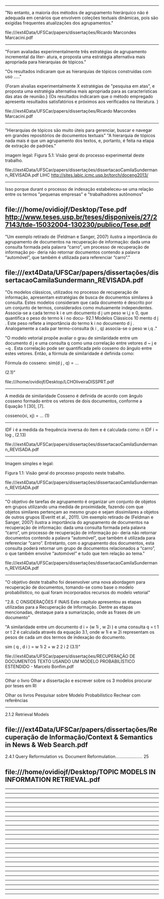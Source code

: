 -------------------------------------------------------------------
"No entanto, a maioria dos métodos de agrupamento
hierárquico não é adequada em cenários que envolvem coleções textuais dinâmicas, pois
são exigidas frequentes atualizações dos agrupamentos."

file:///ext4Data/UFSCar/papers/dissertações/Ricardo Marcondes Marcacini.pdf

-------------------------------------------------------------------
"Foram avaliadas experimentalmente três estratégias de agrupamento incremental da liter-
atura, e proposta uma estratégia alternativa mais apropriada para hierarquias de tópicos."

"Os resultados indicaram que as hierarquias de tópicos construídas com uso ....."

{Foram alvalias experimentalmente X estratégias de "pesquisa em atas", e proposta uma estratégia alternativa mais apropriada para as características das atas de reunião.}
{Os resultados indicaram que o método empregado apresenta resultados satisfatórios e próximos aos verificados na literatura. }

file:///ext4Data/UFSCar/papers/dissertações/Ricardo Marcondes Marcacini.pdf

-------------------------------------------------------------------
"Hierarquias de tópicos são muito úteis para gerenciar, buscar e navegar em grandes
repositórios de documentos textuais"
"A hierarquia de tópicos nada mais é que um agrupamento dos textos, e, portanto, é
feita na etapa de extração de padrões."

imagem legal: Figura 5.1: Visão geral do processo experimental deste trabalho.

file:///ext4Data/UFSCar/papers/dissertações/dissertacaoCamilaSundermann_REVISADA.pdf
LIHC
http://sites.labic.icmc.usp.br/torch/doceng2013/

-------------------------------------------------------------------

Isso porque durant o processo de indexação estabeleceu-se uma relação entre os termos "pequenas empresas" e "trabalhadores autônomos"

file:///home/ovidiojf/Desktop/Tese.pdf
http://www.teses.usp.br/teses/disponiveis/27/27143/tde-15032004-130230/publico/Tese.pdf
-------------------------------------------------------------------

"Um exemplo retirado de (Feldman e Sanger, 2007) ilustra
a importância do agrupamento de documentos na recuperação de informação: dada uma
consulta formada pela palavra “carro”, um processo de recuperação de informação po-
deria não retornar documentos contendo a palavra “automóvel”, que também é utilizada
para referenciar “carro”."

file:///ext4Data/UFSCar/papers/dissertações/dissertacaoCamilaSundermann_REVISADA.pdf
-------------------------------------------------------------------


"Os modelos clássicos, utilizados no processo de recuperação de informação, apresentam estratégias de busca de documentos similares à consulta. Estes modelos consideram que cada documento é descrito por um conjunto de termos, considerados como mutuamente independentes. Associa-se a cada termo k i e um documento d j um peso w i,j ≥ 0, que quantifica o peso do termo k i no docu- 92.1 Modelos Clássicos 10 mento d j . Este peso reflete a importância do termo k i no documento d j . Analogamente a cada par termo-consulta (k i , q) associa-se o peso w i,q ."

"O modelo vetorial propõe avaliar o grau de similaridade entre um documento d j e uma consulta
q como uma correlação entre vetores d ~ j e ~q . Esta correlação pode ser quantificada pelo cosseno do
ângulo entre estes vetores. Então, a fórmula de similaridade é definida como:

Fórmula do cosseno: 
sim(d j , q) = ...

(2.1)"


file:///home/ovidiojf/Desktop/LCHOliveiraDISSPRT.pdf


-------------------------------------------------------------------

A medida de similaridade Cosseno é definida de acordo com
ângulo cosseno formado entre os vetores de dois documentos,
conforme a Equação 1 [30], [7].

cosseno(xi, xj) = ...
(1)

-------------------------------------------------------------------


IDF i é a medida da frequência inversa do item e é
calculada como:
            n
IDF i = log , (2.13)

file:///ext4Data/UFSCar/papers/dissertações/dissertacaoCamilaSundermann_REVISADA.pdf

-------------------------------------------------------------------

Imagem simples e legal:

Figura 1.1: Visão geral do processo proposto neste trabalho.

file:///ext4Data/UFSCar/papers/dissertações/dissertacaoCamilaSundermann_REVISADA.pdf

-------------------------------------------------------------------

"O objetivo de tarefas de agrupamento é organizar
um conjunto de objetos em grupos utilizando uma medida de proximidade, fazendo com
que objetos similares pertençam ao mesmo grupo e sejam dissimilares a objetos de outros
grupos (Everitt et al., 2011). Um exemplo retirado de (Feldman e Sanger, 2007) ilustra
a importância do agrupamento de documentos na recuperação de informação: dada uma
consulta formada pela palavra “carro”, um processo de recuperação de informação po-
deria não retornar documentos contendo a palavra “automóvel”, que também é utilizada
para referenciar “carro”. Entretanto, com o agrupamento dos documentos, esta consulta poderá retornar um grupo de documentos relacionados a “carro”, o que também envolve
“automóvel” e tudo que tem relação ao tema."

file:///ext4Data/UFSCar/papers/dissertações/dissertacaoCamilaSundermann_REVISADA.pdf

-------------------------------------------------------------------

"O objetivo deste trabalho foi desenvolver uma nova abordagem
para recuperação de documentos, tomando-se como base o modelo
probabilístico, no qual foram incorporados recursos do modelo vetorial"

"2.8. C ONSIDERAÇÕES F INAIS
Este capítulo apresentou as etapas utilizadas para a
Recuperação de Informação. Dentre as etapas mencionadas, destaque para a
sumarização, onde as frases de um documento"

"A similaridade entre um documento d i = (w 1i , w 2i ) e uma
consulta q = t 1 or t 2 é calculada através da equação 3.1, onde w 1i e w 2i
representam os pesos de cada um dos termos de indexação do documento.

sim ( q , d i ) =
w 1i 2 + w 2 2 i
2
(3.1)"


file:///ext4Data/UFSCar/papers/dissertações/RECUPERAÇÃO DE DOCUMENTOS TEXTO USANDO UM MODELO PROBABILÍSTICO ESTENDIDO - Marcelo Bonfim.pdf

-------------------------------------------------------------------

Olhar o livro 
Olhar a dissertação e escrever sobre os 3 modelos
procurar por teses em RI

Olhar os livros
Pesquisar sobre Modelo Probabilístico
Rechear com referências

-------------------------------------------------------------------
2.1.2 Retrieval Models

file:///ext4Data/UFSCar/papers/dissertações/Recuperação de Informação/Context & Semantics in News & Web Search.pdf
-------------------------------------------------------------------


2.4.1 Query Reformulation vs. Document Reformulation...................... 25

file:///home/ovidiojf/Desktop/TOPIC MODELS IN INFORMATION RETRIEVAL.pdf
-------------------------------------------------------------------

-------------------------------------------------------------------

-------------------------------------------------------------------

-------------------------------------------------------------------

-------------------------------------------------------------------

-------------------------------------------------------------------

-------------------------------------------------------------------

-------------------------------------------------------------------

-------------------------------------------------------------------

-------------------------------------------------------------------

-------------------------------------------------------------------

-------------------------------------------------------------------

-------------------------------------------------------------------

-------------------------------------------------------------------

-------------------------------------------------------------------

-------------------------------------------------------------------

-------------------------------------------------------------------

-------------------------------------------------------------------

-------------------------------------------------------------------

-------------------------------------------------------------------

-------------------------------------------------------------------

-------------------------------------------------------------------

-------------------------------------------------------------------

-------------------------------------------------------------------

-------------------------------------------------------------------



























